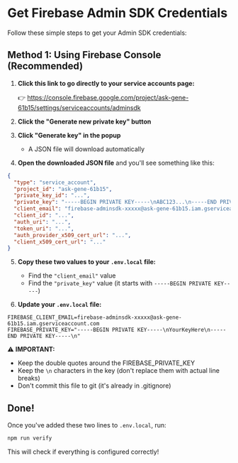 # Get Firebase Admin SDK Credentials

Follow these simple steps to get your Admin SDK credentials:

## Method 1: Using Firebase Console (Recommended)

1. **Click this link to go directly to your service accounts page:**

   👉 https://console.firebase.google.com/project/ask-gene-61b15/settings/serviceaccounts/adminsdk

2. **Click the "Generate new private key" button**

3. **Click "Generate key" in the popup**
   - A JSON file will download automatically

4. **Open the downloaded JSON file** and you'll see something like this:

```json
{
  "type": "service_account",
  "project_id": "ask-gene-61b15",
  "private_key_id": "...",
  "private_key": "-----BEGIN PRIVATE KEY-----\nABC123...\n-----END PRIVATE KEY-----\n",
  "client_email": "firebase-adminsdk-xxxxx@ask-gene-61b15.iam.gserviceaccount.com",
  "client_id": "...",
  "auth_uri": "...",
  "token_uri": "...",
  "auth_provider_x509_cert_url": "...",
  "client_x509_cert_url": "..."
}
```

5. **Copy these two values to your `.env.local` file:**

   - Find the `"client_email"` value
   - Find the `"private_key"` value (it starts with `-----BEGIN PRIVATE KEY-----`)

6. **Update your `.env.local` file:**

```env
FIREBASE_CLIENT_EMAIL=firebase-adminsdk-xxxxx@ask-gene-61b15.iam.gserviceaccount.com
FIREBASE_PRIVATE_KEY="-----BEGIN PRIVATE KEY-----\nYourKeyHere\n-----END PRIVATE KEY-----\n"
```

⚠️ **IMPORTANT:**
- Keep the double quotes around the FIREBASE_PRIVATE_KEY
- Keep the `\n` characters in the key (don't replace them with actual line breaks)
- Don't commit this file to git (it's already in .gitignore)

## Done!

Once you've added these two lines to `.env.local`, run:

```bash
npm run verify
```

This will check if everything is configured correctly!
